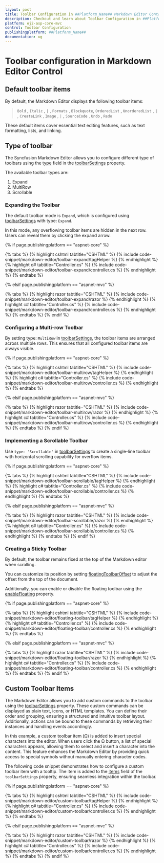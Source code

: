 ```yaml
---
layout: post
title: Toolbar Configuration in ##Platform_Name## Markdown Editor Control | Syncfusion
description: Checkout and learn about Toolbar Configuration in ##Platform_Name## Markdown Editor control of Syncfusion Essential JS 2 and more details.
platform: ej2-asp-core-mvc
control: Toolbar Configuration
publishingplatform: ##Platform_Name##
documentation: ug
---
```


# Toolbar configuration in Markdown Editor Control

## Default toolbar items

By default, the Markdown Editor displays the following toolbar items:

> `Bold` , `Italic` , `|` , `Formats` , `Blockquote`, `OrderedList` , `UnorderedList` , `|` , `CreateLink` , `Image` , `|` , `SourceCode` , `Undo` , `Redo`

These default items cover essential text editing features, such as text formatting, lists, and linking.

## Type of toolbar 

The Syncfusion Markdown Editor allows you to configure different type of toolbars using the [type](https://help.syncfusion.com/cr/aspnetcore-js2/Syncfusion.EJ2.RichTextEditor.RichTextEditorToolbarSettings.html#Syncfusion_EJ2_RichTextEditor_RichTextEditorToolbarSettings_Type) field in the [toolbarSettings](https://help.syncfusion.com/cr/aspnetcore-js2/Syncfusion.EJ2.RichTextEditor.RichTextEditor.html#Syncfusion_EJ2_RichTextEditor_RichTextEditor_ToolbarSettings) property.

The available toolbar types are:

1. Expand
2. MultiRow
3. Scrollable

### Expanding the Toolbar

The default toolbar mode is `Expand`, which is configured using [toolbarSettings](https://help.syncfusion.com/cr/aspnetcore-js2/Syncfusion.EJ2.RichTextEditor.RichTextEditor.html#Syncfusion_EJ2_RichTextEditor_RichTextEditor_ToolbarSettings) with type: `Expand`.

In this mode, any overflowing toolbar items are hidden in the next row. Users can reveal them by clicking the expand arrow.

{% if page.publishingplatform == "aspnet-core" %}

{% tabs %}
{% highlight cshtml tabtitle="CSHTML" %}
{% include code-snippet/markdown-editor/toolbar-expand/tagHelper %}
{% endhighlight %}
{% highlight c# tabtitle="Controller.cs" %}
{% include code-snippet/markdown-editor/toolbar-expand/controller.cs %}
{% endhighlight %}
{% endtabs %}

{% elsif page.publishingplatform == "aspnet-mvc" %}

{% tabs %}
{% highlight razor tabtitle="CSHTML" %}
{% include code-snippet/markdown-editor/toolbar-expand/razor %}
{% endhighlight %}
{% highlight c# tabtitle="Controller.cs" %}
{% include code-snippet/markdown-editor/toolbar-expand/controller.cs %}
{% endhighlight %}
{% endtabs %}
{% endif %}

### Configuring a Multi-row Toolbar

By setting type: `MultiRow` in [toolbarSettings](https://help.syncfusion.com/cr/aspnetcore-js2/Syncfusion.EJ2.RichTextEditor.RichTextEditor.html#Syncfusion_EJ2_RichTextEditor_RichTextEditor_ToolbarSettings), the toolbar items are arranged across multiple rows. This ensures that all configured toolbar items are always visible.

{% if page.publishingplatform == "aspnet-core" %}

{% tabs %}
{% highlight cshtml tabtitle="CSHTML" %}
{% include code-snippet/markdown-editor/toolbar-multirow/tagHelper %}
{% endhighlight %}
{% highlight c# tabtitle="Controller.cs" %}
{% include code-snippet/markdown-editor/toolbar-multirow/controller.cs %}
{% endhighlight %}
{% endtabs %}

{% elsif page.publishingplatform == "aspnet-mvc" %}

{% tabs %}
{% highlight razor tabtitle="CSHTML" %}
{% include code-snippet/markdown-editor/toolbar-multirow/razor %}
{% endhighlight %}
{% highlight c# tabtitle="Controller.cs" %}
{% include code-snippet/markdown-editor/toolbar-multirow/controller.cs %}
{% endhighlight %}
{% endtabs %}
{% endif %}

### Implementing a Scrollable Toolbar

Use `type: 'Scrollable'` in [toolbarSettings](https://help.syncfusion.com/cr/aspnetcore-js2/Syncfusion.EJ2.RichTextEditor.RichTextEditor.html#Syncfusion_EJ2_RichTextEditor_RichTextEditor_ToolbarSettings) to create a single-line toolbar with horizontal scrolling capability for overflow items.

{% if page.publishingplatform == "aspnet-core" %}

{% tabs %}
{% highlight cshtml tabtitle="CSHTML" %}
{% include code-snippet/markdown-editor/toolbar-scrollable/tagHelper %}
{% endhighlight %}
{% highlight c# tabtitle="Controller.cs" %}
{% include code-snippet/markdown-editor/toolbar-scrollable/controller.cs %}
{% endhighlight %}
{% endtabs %}

{% elsif page.publishingplatform == "aspnet-mvc" %}

{% tabs %}
{% highlight razor tabtitle="CSHTML" %}
{% include code-snippet/markdown-editor/toolbar-scrollable/razor %}
{% endhighlight %}
{% highlight c# tabtitle="Controller.cs" %}
{% include code-snippet/markdown-editor/toolbar-scrollable/controller.cs %}
{% endhighlight %}
{% endtabs %}
{% endif %}

### Creating a Sticky Toolbar

By default, the toolbar remains fixed at the top of the Markdown editor when scrolling.

You can customize its position by setting [floatingToolbarOffset](https://help.syncfusion.com/cr/aspnetcore-js2/Syncfusion.EJ2.RichTextEditor.RichTextEditor.html#Syncfusion_EJ2_RichTextEditor_RichTextEditor_FloatingToolbarOffset) to adjust the offset from the top of the document.

Additionally, you can enable or disable the floating toolbar using the [enableFloating](https://help.syncfusion.com/cr/aspnetcore-js2/Syncfusion.EJ2.RichTextEditor.RichTextEditorToolbarSettings.html#Syncfusion_EJ2_RichTextEditor_RichTextEditorToolbarSettings_EnableFloating) property.

{% if page.publishingplatform == "aspnet-core" %}

{% tabs %}
{% highlight cshtml tabtitle="CSHTML" %}
{% include code-snippet/markdown-editor/floating-toolbar/tagHelper %}
{% endhighlight %}
{% highlight c# tabtitle="Controller.cs" %}
{% include code-snippet/markdown-editor/floating-toolbar/controller.cs %}
{% endhighlight %}
{% endtabs %}

{% elsif page.publishingplatform == "aspnet-mvc" %}

{% tabs %}
{% highlight razor tabtitle="CSHTML" %}
{% include code-snippet/markdown-editor/floating-toolbar/razor %}
{% endhighlight %}
{% highlight c# tabtitle="Controller.cs" %}
{% include code-snippet/markdown-editor/floating-toolbar/controller.cs %}
{% endhighlight %}
{% endtabs %}
{% endif %}

## Custom Toolbar Items

The Markdown Editor allows you to add custom commands to the toolbar using the [toolbarSettings](https://help.syncfusion.com/cr/aspnetcore-js2/Syncfusion.EJ2.RichTextEditor.RichTextEditor.html#Syncfusion_EJ2_RichTextEditor_RichTextEditor_ToolbarSettings) property. These custom commands can be displayed as plain text, icons, or HTML templates. You can define their order and grouping, ensuring a structured and intuitive toolbar layout. Additionally, actions can be bound to these commands by retrieving their instances and handling events accordingly.

In this example, a custom toolbar item (Ω) is added to insert special characters into the editor. When users click the Ω button, a list of special characters appears, allowing them to select and insert a character into the content. This feature enhances the Markdown Editor by providing quick access to special symbols without manually entering character codes.

The following code snippet demonstrates how to configure a custom toolbar item with a tooltip. The item is added to the [items](https://help.syncfusion.com/cr/aspnetcore-js2/Syncfusion.EJ2.RichTextEditor.RichTextEditorToolbarSettings.html#Syncfusion_EJ2_RichTextEditor_RichTextEditorToolbarSettings_Items) field of the `toolbarSettings` property, ensuring seamless integration within the toolbar.

{% if page.publishingplatform == "aspnet-core" %}

{% tabs %}
{% highlight cshtml tabtitle="CSHTML" %}
{% include code-snippet/markdown-editor/custom-toolbar/tagHelper %}
{% endhighlight %}
{% highlight c# tabtitle="Controller.cs" %}
{% include code-snippet/markdown-editor/custom-toolbar/controller.cs %}
{% endhighlight %}
{% endtabs %}

{% elsif page.publishingplatform == "aspnet-mvc" %}

{% tabs %}
{% highlight razor tabtitle="CSHTML" %}
{% include code-snippet/markdown-editor/custom-toolbar/razor %}
{% endhighlight %}
{% highlight c# tabtitle="Controller.cs" %}
{% include code-snippet/markdown-editor/custom-toolbar/controller.cs %}
{% endhighlight %}
{% endtabs %}
{% endif %}